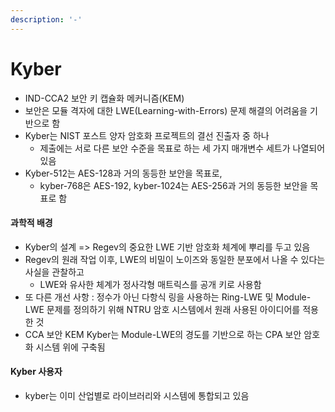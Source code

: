```yaml
---
description: '-'
---
```


# Kyber

* IND-CCA2 보안 키 캡슐화 메커니즘(KEM)
* 보안은 모듈 격자에 대한 LWE(Learning-with-Errors) 문제 해결의 어려움을 기반으로 함&#x20;
* Kyber는 NIST 포스트 양자 암호화 프로젝트의 결선 진출자 중 하나&#x20;
  * 제출에는 서로 다른 보안 수준을 목표로 하는 세 가지 매개변수 세트가 나열되어 있음&#x20;
* Kyber-512는 AES-128과 거의 동등한 보안을 목표로,
  * kyber-768은 AES-192, kyber-1024는 AES-256과 거의 동등한 보안을 목표로 함&#x20;



#### 과학적 배경&#x20;

* Kyber의 설계 => Regev의 중요한 LWE 기반 암호화 체계에 뿌리를 두고 있음&#x20;
* Regev의 원래 작업 이후, LWE의 비밀이 노이즈와 동일한 분포에서 나올 수 있다는 사실을 관찰하고&#x20;
  * LWE와 유사한 체계가 정사각형 매트릭스를 공개 키로 사용함&#x20;
* 또 다른 개선 사항 : 정수가 아닌 다항식 링을 사용하는 Ring-LWE 및 Module-LWE 문제를 정의하기 위해 NTRU 암호 시스템에서 원래 사용된 아이디어를 적용한 것&#x20;
* CCA 보안 KEM Kyber는 Module-LWE의 경도를 기반으로 하는 CPA 보안 암호화 시스템 위에 구축됨&#x20;

#### Kyber 사용자&#x20;

* &#x20;kyber는 이미 산업별로 라이브러리와 시스템에 통합되고 있음&#x20;
